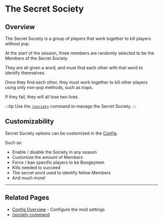# The Secret Society

## Overview

The Secret Society is a group of players that work together to kill players without pvp.

At the start of the session, three members are randomly selected to be the Members of the Secret Society.

They are all given a word, and must find each other with that word to identify themselves.

Once they find each other, they must work together to kill other players using only non-pvp methods, such as traps.

If they fail, they will all lose two lives.

:::tip
Use the [`/society`](/commands/detailed/society) command to manage the Secret Society.
:::

## Customizability

Secret Society options can be customized in the [Config](/config/overview).

Such as:
- Enable / disable the Society in any season
- Customize the amount of Members
- Force / ban specific players to be Boogeymen
- Kills needed to succeed
- The secret word used to identify fellow Members
- And much more!

---

## Related Pages

- [Config Overview](/config/overview) - Configure the mod settings
- [/society command](/commands/detailed/society)